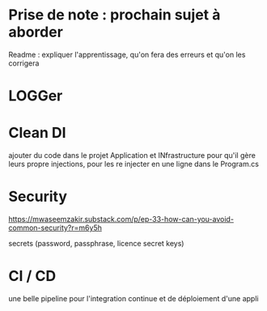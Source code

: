 # Prise de note : prochain sujet à aborder 

Readme : expliquer l'apprentissage, qu'on fera des erreurs et qu'on les corrigera


# LOGGer

# Clean DI

ajouter du code dans le projet Application et INfrastructure pour qu'il gère leurs propre injections, pour les re injecter en une ligne dans le Program.cs

 
# Security

https://mwaseemzakir.substack.com/p/ep-33-how-can-you-avoid-common-security?r=m6y5h

secrets (password, passphrase, licence secret keys)

# CI / CD

une belle pipeline pour l'integration continue et de déploiement d'une appli